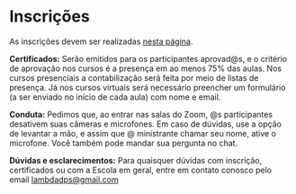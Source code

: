 # Inscrições <br>

As inscrições devem ser realizadas [nesta página](http://portal.if.usp.br/extensao/node/575).

**Certificados:** Serão emitidos para os participantes aprovad@s, e o critério de aprovação nos cursos é a presença em ao menos 75% das aulas. Nos cursos presenciais a contabilização será feita por meio de listas de presença. Já nos cursos virtuais será necessário preencher um formulário (a ser enviado no início de cada aula) com nome e email.

**Conduta:** Pedimos que, ao entrar nas salas do Zoom, @s participantes desativem suas câmeras e microfones. Em caso de dúvidas, use a opção de levantar a mão, e assim que @ ministrante chamar seu nome, ative o microfone. Você também pode mandar sua pergunta no chat.

**Dúvidas e esclarecimentos:** Para quaisquer dúvidas com inscrição, certificados ou com a Escola em geral, entre em contato conosco pelo email [lambdadps@gmail.com](mailto:lambdadps@gmail.com)
